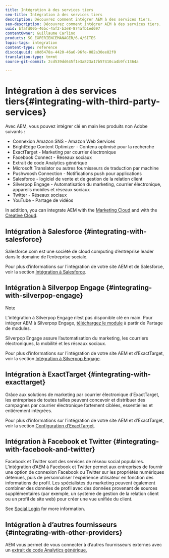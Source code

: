 ```yaml
---
title: Intégration à des services tiers
seo-title: Intégration à des services tiers
description: Découvrez comment intégrer AEM à des services tiers.
seo-description: Découvrez comment intégrer AEM à des services tiers.
uuid: bfafd00b-46bc-4af2-b3e8-874afb1ed697
contentOwner: Guillaume Carlino
products: SG_EXPERIENCEMANAGER/6.4/SITES
topic-tags: integration
content-type: reference
discoiquuid: e0d6478a-4420-46a6-96fe-082a30ee82f0
translation-type: tm+mt
source-git-commit: 2cd539dd645f1e3a823a17b57410ca4b9fc1364a

---
```



# Intégration à des services tiers{#integrating-with-third-party-services}

Avec AEM, vous pouvez intégrer clé en main les produits non Adobe suivants :

* Connexion Amazon SNS - Amazon Web Services
* BrightEdge Content Optimizer - Contenu optimisé pour la recherche
* ExactTarget - Marketing par courrier électronique
* Facebook Connect - Réseaux sociaux
* Extrait de code Analytics générique
* Microsoft Translator ou autres fournisseurs de traduction par machine
* Pushwoosh Connection - Notifications push pour applications
* Salesforce - logiciel de vente et de gestion de la relation client
* Silverpop Engage - Automatisation du marketing, courrier électronique, appareils mobiles et réseaux sociaux
* Twitter - Réseaux sociaux
* YouTube - Partage de vidéos

In addition, you can integrate AEM with the [Marketing Cloud](/help/sites-administering/marketing-cloud.md) and with the [Creative Cloud](/help/assets/aem-cc-integration-best-practices.md).

## Intégration à Salesforce {#integrating-with-salesforce}

Salesforce.com est une société de cloud computing d’entreprise leader dans le domaine de l’entreprise sociale.

Pour plus d’informations sur l’intégration de votre site AEM et de Salesforce, voir la section [Intégration à Salesforce](/help/sites-administering/salesforce.md).

## Intégration à Silverpop Engage {#integrating-with-silverpop-engage}

>[!NOTE]
>
>L’intégration à Silverpop Engage n’est pas disponible clé en main. Pour intégrer AEM à Silverpop Engage, [téléchargez le module](https://www.adobeaemcloud.com/content/marketplace/marketplaceProxy.html?packagePath=/content/companies/public/adobe/packages/aem620/product/cq-mcm-integrations-silverpop-content) à partir de Partage de modules.

Silverpop Engage assure l’automatisation du marketing, les courriers électroniques, la mobilité et les réseaux sociaux.

Pour plus d’informations sur l’intégration de votre site AEM et d’ExactTarget, voir la section [Intégration à Silverpop Engage](/help/sites-administering/silverpop.md).

## Intégration à ExactTarget {#integrating-with-exacttarget}

Grâce aux solutions de marketing par courrier électronique d’ExactTarget, les entreprises de toutes tailles peuvent concevoir et distribuer des campagnes par courrier électronique fortement ciblées, essentielles et entièrement intégrées.

Pour plus d’informations sur l’intégration de votre site AEM et d’ExactTarget, voir la section [Configuration d’ExactTarget](/help/sites-administering/exacttarget.md).

## Intégration à Facebook et Twitter {#integrating-with-facebook-and-twitter}

Facebook et Twitter sont des services de réseau social populaires. L’intégration d’AEM à Facebook et Twitter permet aux entreprises de fournir une option de connexion Facebook ou Twitter sur les propriétés numériques détenues, puis de personnaliser l’expérience utilisateur en fonction des informations de profil. Les spécialistes du marketing peuvent également combiner des données de profil avec des données provenant de sources supplémentaires (par exemple, un système de gestion de la relation client ou un profil de site web) pour créer une vue unifiée du client.

See [Social Login](/help/communities/social-login.md) for more information.

## Intégration à d’autres fournisseurs {#integrating-with-other-providers}

AEM vous permet de vous connecter à d’autres fournisseurs externes avec un [extrait de code Analytics générique.](/help/sites-administering/external-providers.md)
